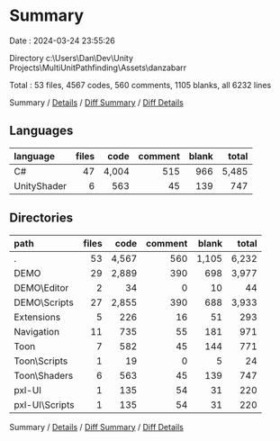 # Summary

Date : 2024-03-24 23:55:26

Directory c:\\Users\\Dan\\Dev\\Unity Projects\\MultiUnitPathfinding\\Assets\\danzabarr

Total : 53 files,  4567 codes, 560 comments, 1105 blanks, all 6232 lines

Summary / [Details](details.md) / [Diff Summary](diff.md) / [Diff Details](diff-details.md)

## Languages
| language | files | code | comment | blank | total |
| :--- | ---: | ---: | ---: | ---: | ---: |
| C# | 47 | 4,004 | 515 | 966 | 5,485 |
| UnityShader | 6 | 563 | 45 | 139 | 747 |

## Directories
| path | files | code | comment | blank | total |
| :--- | ---: | ---: | ---: | ---: | ---: |
| . | 53 | 4,567 | 560 | 1,105 | 6,232 |
| DEMO | 29 | 2,889 | 390 | 698 | 3,977 |
| DEMO\\Editor | 2 | 34 | 0 | 10 | 44 |
| DEMO\\Scripts | 27 | 2,855 | 390 | 688 | 3,933 |
| Extensions | 5 | 226 | 16 | 51 | 293 |
| Navigation | 11 | 735 | 55 | 181 | 971 |
| Toon | 7 | 582 | 45 | 144 | 771 |
| Toon\\Scripts | 1 | 19 | 0 | 5 | 24 |
| Toon\\Shaders | 6 | 563 | 45 | 139 | 747 |
| pxl-UI | 1 | 135 | 54 | 31 | 220 |
| pxl-UI\\Scripts | 1 | 135 | 54 | 31 | 220 |

Summary / [Details](details.md) / [Diff Summary](diff.md) / [Diff Details](diff-details.md)